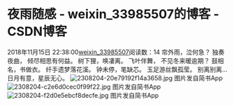 # 夜雨随感 - weixin_33985507的博客 - CSDN博客
2018年11月15日 22:38:00[weixin_33985507](https://me.csdn.net/weixin_33985507)阅读数：14
帘外雨，泣何急？
独奏夜曲，
倾尽相思有何益。
树下狸，唤凄离。
飞叶伴舞，
不见冬来暖逾期？
鼓相名，书做衣。
纤手遗梦落花溪。
钟未停，笔缺芯。
玉足游丝飘孤莹。
别离别离...
日月有意，星辰无心。
![2308204-20e79192f14a3658.jpg](https://upload-images.jianshu.io/upload_images/2308204-20e79192f14a3658.jpg)
图片发自简书App
![2308204-c2e6d0cec0f99f22.jpg](https://upload-images.jianshu.io/upload_images/2308204-c2e6d0cec0f99f22.jpg)
图片发自简书App
![2308204-f2d0e5ebcf8decfe.jpg](https://upload-images.jianshu.io/upload_images/2308204-f2d0e5ebcf8decfe.jpg)
图片发自简书App
